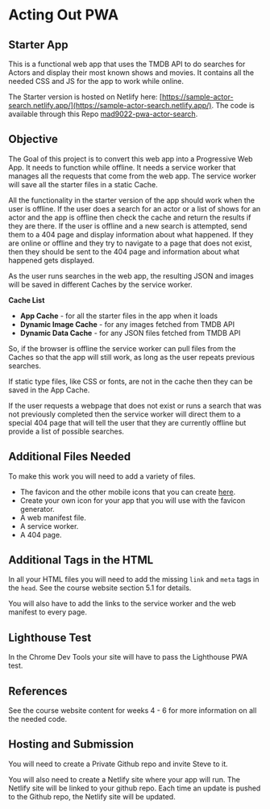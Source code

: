 # Acting Out PWA

## Starter App

This is a functional web app that uses the TMDB API to do searches for Actors and display their most known shows and movies. It contains all the needed CSS and JS for the app to work while online.

The Starter version is hosted on Netlify here: [https://sample-actor-search.netlify.app/](https://sample-actor-search.netlify.app/). The code is available through this Repo [mad9022-pwa-actor-search](https://github.com/prof3ssorSt3v3/mad9022-pwa-actor-search).

## Objective

The Goal of this project is to convert this web app into a Progressive Web App. It needs to function while offline. It needs a service worker that manages all the requests that come from the web app. The service worker will save all the starter files in a static Cache.

All the functionality in the starter version of the app should work when the user is offline. If the user does a search for an actor or a list of shows for an actor and the app is offline then check the cache and return the results if they are there. If the user is offline and a new search is attempted, send them to a 404 page and display information about what happened. If they are online or offline and they try to navigate to a page that does not exist, then they should be sent to the 404 page and information about what happened gets displayed.

As the user runs searches in the web app, the resulting JSON and images will be saved in different Caches by the service worker.

**Cache List**

- **App Cache** - for all the starter files in the app when it loads
- **Dynamic Image Cache** - for any images fetched from TMDB API
- **Dynamic Data Cache** - for any JSON files fetched from TMDB API

So, if the browser is offline the service worker can pull files from the Caches so that the app will still work, as long as the user repeats previous searches.

If static type files, like CSS or fonts, are not in the cache then they can be saved in the App Cache.

If the user requests a webpage that does not exist or runs a search that was not previously completed then the service worker will direct them to a special 404 page that will tell the user that they are currently offline but provide a list of possible searches.

## Additional Files Needed

To make this work you will need to add a variety of files.

- The favicon and the other mobile icons that you can create [here](https://realfavicongenerator.net/).
- Create your own icon for your app that you will use with the favicon generator.
- A web manifest file.
- A service worker.
- A 404 page.

## Additional Tags in the HTML

In all your HTML files you will need to add the missing `link` and `meta` tags in the `head`. See the course website section 5.1 for details.

You will also have to add the links to the service worker and the web manifest to every page.

## Lighthouse Test

In the Chrome Dev Tools your site will have to pass the Lighthouse PWA test.

## References

See the course website content for weeks 4 - 6 for more information on all the needed code.

## Hosting and Submission

You will need to create a Private Github repo and invite Steve to it.

You will also need to create a Netlify site where your app will run. The Netlify site will be linked to your github repo. Each time an update is pushed to the Github repo, the Netlify site will be updated.
